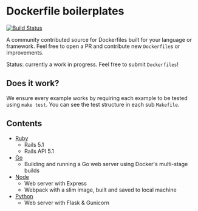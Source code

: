# Dockerfile boilerplates

[![Build Status](https://travis-ci.org/callumj/docker-boilerplates.svg?branch=master)](https://travis-ci.org/callumj/docker-boilerplates)

A community contributed source for Dockerfiles built for your language or framework. Feel free to open a PR and contribute new `Dockerfile`s or improvements.

Status: currently a work in progress. Feel free to submit `Dockerfiles`!

## Does it work?

We ensure every example works by requiring each example to be tested using `make test`. You can see the test structure in each sub `Makefile`.

## Contents

* [Ruby](ruby/README.md)
  * Rails 5.1
  * Rails API 5.1
* [Go](go/README.md)
  * Building and running a Go web server using Docker's multi-stage builds
* [Node](node/README.md)
  * Web server with Express
  * Webpack with a slim image, built and saved to local machine
* [Python](python/README.md)
  * Web server with Flask & Gunicorn